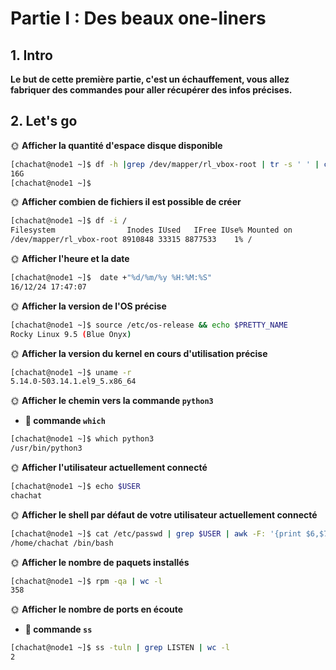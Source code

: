# Partie I : Des beaux one-liners

## 1. Intro

**Le but de cette première partie, c'est un échauffement, vous allez fabriquer des commandes pour aller récupérer des infos précises.**


## 2. Let's go

🌞 **Afficher la quantité d'espace disque disponible**


```bash
[chachat@node1 ~]$ df -h |grep /dev/mapper/rl_vbox-root | tr -s ' ' | cut -d' ' -f4
16G
[chachat@node1 ~]$
```

🌞 **Afficher combien de fichiers il est possible de créer**


```bash
[chachat@node1 ~]$ df -i /
Filesystem                Inodes IUsed   IFree IUse% Mounted on
/dev/mapper/rl_vbox-root 8910848 33315 8877533    1% /
```

🌞 **Afficher l'heure et la date**


```bash
[chachat@node1 ~]$  date +"%d/%m/%y %H:%M:%S"
16/12/24 17:47:07
```

🌞 **Afficher la version de l'OS précise**


```bash
[chachat@node1 ~]$ source /etc/os-release && echo $PRETTY_NAME
Rocky Linux 9.5 (Blue Onyx)
```

🌞 **Afficher la version du kernel en cours d'utilisation précise**


```bash
[chachat@node1 ~]$ uname -r
5.14.0-503.14.1.el9_5.x86_64
```

🌞 **Afficher le chemin vers la commande `python3`**

- **📎 commande `which`**

```bash
[chachat@node1 ~]$ which python3
/usr/bin/python3
```

🌞 **Afficher l'utilisateur actuellement connecté**


```bash
[chachat@node1 ~]$ echo $USER
chachat
```

🌞 **Afficher le shell par défaut de votre utilisateur actuellement connecté**

```bash
[chachat@node1 ~]$ cat /etc/passwd | grep $USER | awk -F: '{print $6,$7}'
/home/chachat /bin/bash
```

🌞 **Afficher le nombre de paquets installés**


```bash
[chachat@node1 ~]$ rpm -qa | wc -l
358
```

🌞 **Afficher le nombre de ports en écoute**


- **📎 commande `ss`**

```bash
[chachat@node1 ~]$ ss -tuln | grep LISTEN | wc -l
2
```
